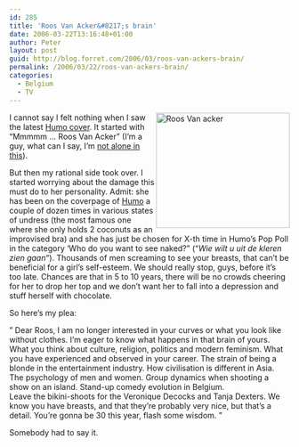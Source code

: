 ```yaml
---
id: 285
title: 'Roos Van Acker&#8217;s brain'
date: 2006-03-22T13:16:48+01:00
author: Peter
layout: post
guid: http://blog.forret.com/2006/03/roos-van-ackers-brain/
permalink: /2006/03/22/roos-van-ackers-brain/
categories:
  - Belgium
  - TV
---
```

[<img  src="http://static.flickr.com/48/116294584_dd70726bb6_m.jpg" width="240" height="207" style="float: right" alt="Roos Van acker" />](http://www.flickr.com/photos/pforret/116294584/ "Photo Sharing")I cannot say I felt nothing when I saw the latest [Humo cover](http://www.humo.be/cps/rde/xchg/humo/hs.xsl/2062.htm). It started with &#8220;Mmmmm &#8230; Roos Van Acker&#8221; (I&#8217;m a guy, what can I say, I&#8217;m [not alone in this](http://www.pietel.be/archives/1263)).

But then my rational side took over. I started worrying about the damage this must do to her personality. Admit: she has been on the coverpage of [Humo](http://www.humo.be) a couple of dozen times in various states of undress (the most famous one where she only holds 2 coconuts as an improvised bra) and she has just be chosen for X-th time in Humo&#8217;s Pop Poll in the category &#8216;Who do you want to see naked?&#8221; (&#8220;_Wie wilt u uit de kleren zien gaan_&#8220;). Thousands of men screaming to see your breasts, that can&#8217;t be beneficial for a girl&#8217;s self-esteem. We should really stop, guys, before it&#8217;s too late. Chances are that in 5 to 10 years, there will be no crowds cheering for her to drop her top and we don&#8217;t want her to fall into a depression and stuff herself with chocolate.  
<!--more-->

  
So here&#8217;s my plea: 

&#8221; Dear Roos, I am no longer interested in your curves or what you look like without clothes. I&#8217;m eager to know what happens in that brain of yours. What you think about culture, religion, politics and modern feminism. What you have experienced and observed in your career. The strain of being a blonde in the entertainment industry. How civilisation is different in Asia. The psychology of men and women. Group dynamics when shooting a show on an island. Stand-up comedy evolution in Belgium.  
Leave the bikini-shoots for the Veronique Decocks and Tanja Dexters. We know you have breasts, and that they&#8217;re probably very nice, but that&#8217;s a detail. You&#8217;re gonna be 30 this year, flash some wisdom. &#8221;

Somebody had to say it.